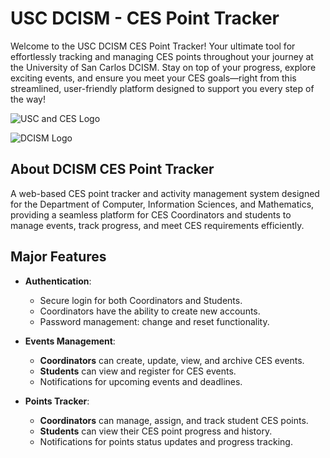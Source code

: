 # USC DCISM - CES Point Tracker

Welcome to the USC DCISM CES Point Tracker! Your ultimate tool for effortlessly tracking and managing CES points throughout your journey at the University of San Carlos DCISM. Stay on top of your progress, explore exciting events, and ensure you meet your CES goals—right from this streamlined, user-friendly platform designed to support you every step of the way!

![USC and CES Logo](![image](https://github.com/user-attachments/assets/91fa9b22-dff4-4dcf-aa9a-52a8df68980c))

![DCISM Logo](https://scontent.fceb3-1.fna.fbcdn.net/v/t1.6435-9/78839585_10216050436595669_3429833652769390592_n.jpg?_nc_cat=102&ccb=1-7&_nc_sid=25d718&_nc_ohc=K_WMw4Kv40EQ7kNvgGg91ke&_nc_zt=23&_nc_ht=scontent.fceb3-1.fna&_nc_gid=A0L8IiW250ubetiiNq4s_EY&oh=00_AYAXYozsd2odrs5ndtVw_Tn_WgsCWEm40Ri3BUwm8w2WYw&oe=673AB38C "This is a sample image.")
## About DCISM CES Point Tracker

A web-based CES point tracker and activity management system designed for the Department of Computer, Information Sciences, and Mathematics, providing a seamless platform for CES Coordinators and students to manage events, track progress, and meet CES requirements efficiently.
## Major Features

- **Authentication**:
  - Secure login for both Coordinators and Students.
  - Coordinators have the ability to create new accounts.
  - Password management: change and reset functionality.

- **Events Management**:
  - **Coordinators** can create, update, view, and archive CES events.
  - **Students** can view and register for CES events.
  - Notifications for upcoming events and deadlines.

- **Points Tracker**:
  - **Coordinators** can manage, assign, and track student CES points.
  - **Students** can view their CES point progress and history.
  - Notifications for points status updates and progress tracking.
